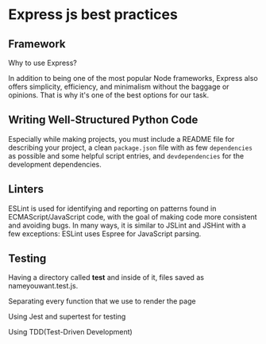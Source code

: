 # Express js best practices

## Framework

Why to use Express?

In addition to being one of the most popular Node frameworks, Express also offers simplicity, efficiency, and minimalism without the baggage or opinions. That is why it's one of the best options for our task.

## Writing Well-Structured Python Code

Especially while making projects, you must include a README file for describing your project, a clean `package.json` file with as few  `dependencies` as possible and some helpful script entries, and `devdependencies` for the development dependencies.

## Linters

ESLint is used for identifying and reporting on patterns found in ECMAScript/JavaScript code, with the goal of making code more consistent and avoiding bugs. In many ways, it is similar to JSLint and JSHint with a few exceptions: ESLint uses Espree for JavaScript parsing.

## Testing

Having a directory called __test__ and inside of it, files saved as nameyouwant.test.js.

Separating every function that we use to render the page

Using Jest and supertest for testing 

Using TDD(Test-Driven Development)

